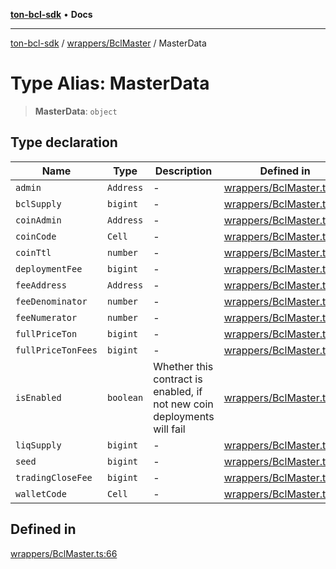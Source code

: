 [**ton-bcl-sdk**](../../../README.md) • **Docs**

***

[ton-bcl-sdk](../../../README.md) / [wrappers/BclMaster](../README.md) / MasterData

# Type Alias: MasterData

> **MasterData**: `object`

## Type declaration

| Name | Type | Description | Defined in |
| ------ | ------ | ------ | ------ |
| `admin` | `Address` | - | [wrappers/BclMaster.ts:67](https://github.com/ton-fun-tech/ton-bcl-sdk/blob/94d6b89dd4da487f7f59e76bb49397e251522dcd/src/wrappers/BclMaster.ts#L67) |
| `bclSupply` | `bigint` | - | [wrappers/BclMaster.ts:71](https://github.com/ton-fun-tech/ton-bcl-sdk/blob/94d6b89dd4da487f7f59e76bb49397e251522dcd/src/wrappers/BclMaster.ts#L71) |
| `coinAdmin` | `Address` | - | [wrappers/BclMaster.ts:69](https://github.com/ton-fun-tech/ton-bcl-sdk/blob/94d6b89dd4da487f7f59e76bb49397e251522dcd/src/wrappers/BclMaster.ts#L69) |
| `coinCode` | `Cell` | - | [wrappers/BclMaster.ts:84](https://github.com/ton-fun-tech/ton-bcl-sdk/blob/94d6b89dd4da487f7f59e76bb49397e251522dcd/src/wrappers/BclMaster.ts#L84) |
| `coinTtl` | `number` | - | [wrappers/BclMaster.ts:70](https://github.com/ton-fun-tech/ton-bcl-sdk/blob/94d6b89dd4da487f7f59e76bb49397e251522dcd/src/wrappers/BclMaster.ts#L70) |
| `deploymentFee` | `bigint` | - | [wrappers/BclMaster.ts:68](https://github.com/ton-fun-tech/ton-bcl-sdk/blob/94d6b89dd4da487f7f59e76bb49397e251522dcd/src/wrappers/BclMaster.ts#L68) |
| `feeAddress` | `Address` | - | [wrappers/BclMaster.ts:73](https://github.com/ton-fun-tech/ton-bcl-sdk/blob/94d6b89dd4da487f7f59e76bb49397e251522dcd/src/wrappers/BclMaster.ts#L73) |
| `feeDenominator` | `number` | - | [wrappers/BclMaster.ts:75](https://github.com/ton-fun-tech/ton-bcl-sdk/blob/94d6b89dd4da487f7f59e76bb49397e251522dcd/src/wrappers/BclMaster.ts#L75) |
| `feeNumerator` | `number` | - | [wrappers/BclMaster.ts:74](https://github.com/ton-fun-tech/ton-bcl-sdk/blob/94d6b89dd4da487f7f59e76bb49397e251522dcd/src/wrappers/BclMaster.ts#L74) |
| `fullPriceTon` | `bigint` | - | [wrappers/BclMaster.ts:77](https://github.com/ton-fun-tech/ton-bcl-sdk/blob/94d6b89dd4da487f7f59e76bb49397e251522dcd/src/wrappers/BclMaster.ts#L77) |
| `fullPriceTonFees` | `bigint` | - | [wrappers/BclMaster.ts:78](https://github.com/ton-fun-tech/ton-bcl-sdk/blob/94d6b89dd4da487f7f59e76bb49397e251522dcd/src/wrappers/BclMaster.ts#L78) |
| `isEnabled` | `boolean` | Whether this contract is enabled, if not new coin deployments will fail | [wrappers/BclMaster.ts:82](https://github.com/ton-fun-tech/ton-bcl-sdk/blob/94d6b89dd4da487f7f59e76bb49397e251522dcd/src/wrappers/BclMaster.ts#L82) |
| `liqSupply` | `bigint` | - | [wrappers/BclMaster.ts:72](https://github.com/ton-fun-tech/ton-bcl-sdk/blob/94d6b89dd4da487f7f59e76bb49397e251522dcd/src/wrappers/BclMaster.ts#L72) |
| `seed` | `bigint` | - | [wrappers/BclMaster.ts:83](https://github.com/ton-fun-tech/ton-bcl-sdk/blob/94d6b89dd4da487f7f59e76bb49397e251522dcd/src/wrappers/BclMaster.ts#L83) |
| `tradingCloseFee` | `bigint` | - | [wrappers/BclMaster.ts:76](https://github.com/ton-fun-tech/ton-bcl-sdk/blob/94d6b89dd4da487f7f59e76bb49397e251522dcd/src/wrappers/BclMaster.ts#L76) |
| `walletCode` | `Cell` | - | [wrappers/BclMaster.ts:85](https://github.com/ton-fun-tech/ton-bcl-sdk/blob/94d6b89dd4da487f7f59e76bb49397e251522dcd/src/wrappers/BclMaster.ts#L85) |

## Defined in

[wrappers/BclMaster.ts:66](https://github.com/ton-fun-tech/ton-bcl-sdk/blob/94d6b89dd4da487f7f59e76bb49397e251522dcd/src/wrappers/BclMaster.ts#L66)
